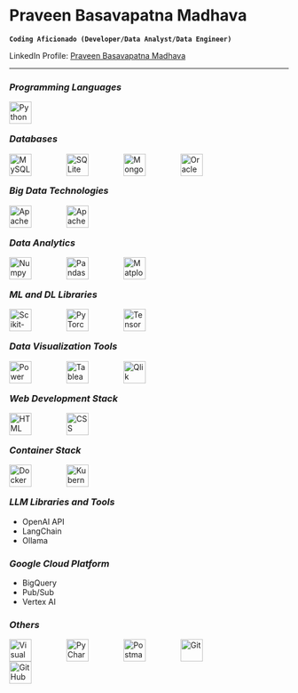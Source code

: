 # Praveen Basavapatna Madhava

**`Coding Aficionado (Developer/Data Analyst/Data Engineer)`**

LinkedIn Profile: [Praveen Basavapatna Madhava](https://www.linkedin.com/in/praveen-basavapatna-madhava/)



---

### **_Programming Languages_**

<img align="left" alt="Python" width="40px" style="padding-right:60px;" src="https://cdn.jsdelivr.net/gh/devicons/devicon@latest/icons/python/python-original-wordmark.svg" title="Python"/>

<br><br>

### **_Databases_**

<img align="left" alt="MySQL" width="40px" style="padding-right:60px;" src="https://cdn.jsdelivr.net/gh/devicons/devicon@latest/icons/mysql/mysql-plain-wordmark.svg" title="MySQL"/>
<img align="left" alt="SQLite" width="40px" style="padding-right:60px;" src="https://cdn.jsdelivr.net/gh/devicons/devicon@latest/icons/sqlite/sqlite-original.svg" title="SQLite"/>
<img align="left" alt="MongoDB" width="40px" style="padding-right:60px;" src="https://cdn.jsdelivr.net/gh/devicons/devicon@latest/icons/mongodb/mongodb-plain-wordmark.svg" title="MongoDB"/>
<img align="left" alt="Oracle" width="40px" style="padding-right:60px;" src="<https://cdn.jsdelivr.net/gh/devicons/devicon@latest/icons/oracle/oracle-original.svg" title="Oracle"/>

<br><br>

### **_Big Data Technologies_**

<img align="left" alt="Apache Spark" width="40px" style="padding-right:60px;" src="https://cdn.jsdelivr.net/gh/devicons/devicon@latest/icons/apachespark/apachespark-original-wordmark.svg" title="Apache Spark"/>
<img align="left" alt="Apache Kafka" width="40px" style="padding-right:60px;" src="https://cdn.jsdelivr.net/gh/devicons/devicon@latest/icons/apachekafka/apachekafka-original-wordmark.svg" title="Apache Kafka"/>

<br><br>

### **_Data Analytics_**

<img align="left" alt="Numpy" width="40px" style="padding-right:60px;" src="https://cdn.jsdelivr.net/gh/devicons/devicon@latest/icons/numpy/numpy-original.svg" title="Numpy"/>
<img align="left" alt="Pandas" width="40px" style="padding-right:60px;" src="https://cdn.jsdelivr.net/gh/devicons/devicon@latest/icons/pandas/pandas-original-wordmark.svg" title="Pandas"/>
<img align="left" alt="Matplotlib" width="40px" style="padding-right:60px;" src="https://cdn.jsdelivr.net/gh/devicons/devicon@latest/icons/matplotlib/matplotlib-original.svg" title="Matplotlib"/>

<br><br>

### **_ML and DL Libraries_**

<img align="left" alt="Scikit-Learn" width="40px" style="padding-right:60px;" src="https://cdn.jsdelivr.net/gh/devicons/devicon@latest/icons/scikitlearn/scikitlearn-original.svg" title="Scikit-Learn"/>
<img align="left" alt="PyTorch" width="40px" style="padding-right:60px;" src="https://cdn.jsdelivr.net/gh/devicons/devicon@latest/icons/pytorch/pytorch-original.svg" title="PyTorch"/>
<img align="left" alt="TensorFlow" width="40px" style="padding-right:60px;" src="https://cdn.jsdelivr.net/gh/devicons/devicon@latest/icons/tensorflow/tensorflow-original.svg" title="TensorFlow"/>

<br><br>

### **_Data Visualization Tools_**

<img align="left" alt="Power BI" width="40px" style="padding-right:60px;" src="https://cdn.jsdelivr.net/gh/devicons/devicon/icons/powerbi/powerbi-original.svg" title="Power BI"/>
<img align="left" alt="Tableau" width="40px" style="padding-right:60px;" src="https://cdn.jsdelivr.net/gh/devicons/devicon/icons/tableau/tableau-original.svg" title="Tableau"/>
<img align="left" alt="Qlik Sense" width="40px" style="padding-right:60px;" src="https://www.vectorlogo.zone/logos/qlik/qlik-icon.svg" title="Qlik Sense"/>

<br><br>

### **_Web Development Stack_**

<img align="left" alt="HTML" width="40px" style="padding-right:60px;" src="https://cdn.jsdelivr.net/gh/devicons/devicon@latest/icons/html5/html5-plain-wordmark.svg" title="HTML"/>
<img align="left" alt="CSS" width="40px" style="padding-right:60px;" src="https://cdn.jsdelivr.net/gh/devicons/devicon@latest/icons/css3/css3-plain-wordmark.svg" title="CSS"/>

<br><br>

### **_Container Stack_**

<img align="left" alt="Docker" width="40px" style="padding-right:60px;" src="https://cdn.jsdelivr.net/gh/devicons/devicon@latest/icons/docker/docker-original.svg" title="Docker"/>
<img align="left" alt="Kubernetes" width="40px" style="padding-right:60px;" src="https://cdn.jsdelivr.net/gh/devicons/devicon@latest/icons/kubernetes/kubernetes-original.svg" title="Kubernetes"/>

<br><br>

### **_LLM Libraries and Tools_**

<div>
<ul>
<li>OpenAI API</li>
<li>LangChain</li>
<li>Ollama</li>
<ul>
</div>

### **_Google Cloud Platform_**

<div>
<ul>
<li>BigQuery</li>
<li>Pub/Sub</li>
<li>Vertex AI</li>
<ul>
</div>

### **_Others_**

<img align="left" alt="Visual Studio Code" width="40px" style="padding-right:60px;" src="https://cdn.jsdelivr.net/gh/devicons/devicon@latest/icons/vscode/vscode-original.svg" title="Visual Studio Code"/>
<img align="left" alt="PyCharm" width="40px" style="padding-right:60px;" src="https://cdn.jsdelivr.net/gh/devicons/devicon@latest/icons/pycharm/pycharm-original.svg" title="PyCharm"/>
<img align="left" alt="Postman" width="40px" style="padding-right:60px;" src="https://cdn.jsdelivr.net/gh/devicons/devicon@latest/icons/postman/postman-original.svg" title="Postman"/>
<img align="left" alt="Git" width="40px" style="padding-right:60px;" src="https://cdn.jsdelivr.net/gh/devicons/devicon@latest/icons/git/git-original.svg" title="Git"/>
<img align="left" alt="GitHub" width="40px" style="padding-right:60px;" src="https://cdn.jsdelivr.net/gh/devicons/devicon@latest/icons/github/github-original.svg" title="GitHub"/>
